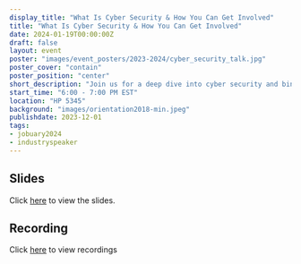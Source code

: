 ```yaml
---
display_title: "What Is Cyber Security & How You Can Get Involved"
title: "What Is Cyber Security & How You Can Get Involved"
date: 2024-01-19T00:00:00Z
draft: false
layout: event
poster: "images/event_posters/2023-2024/cyber_security_talk.jpg"
poster_cover: "contain"
poster_position: "center"
short_description: "Join us for a deep dive into cyber security and binary exploitation"
start_time: "6:00 - 7:00 PM EST"
location: "HP 5345"
background: "images/orientation2018-min.jpeg"
publishdate: 2023-12-01
tags:
- jobuary2024
- industryspeaker
---
```

## Slides
Click [here](/pdfs/2023-2024/Cybersecurity-Talk.pdf) to view the slides.

## Recording
Click [here](https://carleton-ca.zoom.us/rec/share/5shzx5rqv1ZzNPsNcMhOG_-toZ6pLH8-FUdM9yFNmWE55LGgoGfktESMgw7gdiDd.N6JZnYX-Xa3HWTnH?startTime=1705705505000) to view recordings